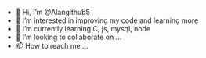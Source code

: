- 👋 Hi, I’m @Alangithub5
- 👀 I’m interested in improving my code and learning more
- 🌱 I’m currently learning C, js, mysql, node
- 💞️ I’m looking to collaborate on ...
- 📫 How to reach me ...

<!---
Alangithub5/Alangithub5 is a ✨ special ✨ repository because its `README.md` (this file) appears on your GitHub profile.
You can click the Preview link to take a look at your changes.
--->
